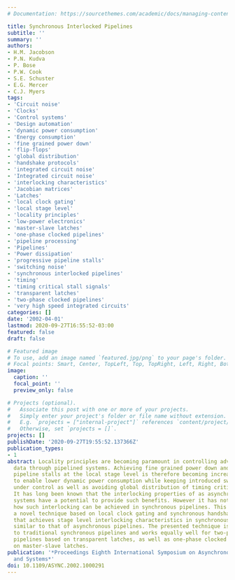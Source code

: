 ```yaml
---
# Documentation: https://sourcethemes.com/academic/docs/managing-content/

title: Synchronous Interlocked Pipelines
subtitle: ''
summary: ''
authors:
- H.M. Jacobson
- P.N. Kudva
- P. Bose
- P.W. Cook
- S.E. Schuster
- E.G. Mercer
- C.J. Myers
tags:
- 'Circuit noise'
- 'Clocks'
- 'Control systems'
- 'Design automation'
- 'dynamic power consumption'
- 'Energy consumption'
- 'fine grained power down'
- 'flip-flops'
- 'global distribution'
- 'handshake protocols'
- 'integrated circuit noise'
- 'Integrated circuit noise'
- 'interlocking characteristics'
- 'Jacobian matrices'
- 'Latches'
- 'local clock gating'
- 'local stage level'
- 'locality principles'
- 'low-power electronics'
- 'master-slave latches'
- 'one-phase clocked pipelines'
- 'pipeline processing'
- 'Pipelines'
- 'Power dissipation'
- 'progressive pipeline stalls'
- 'switching noise'
- 'synchronous interlocked pipelines'
- 'timing'
- 'timing critical stall signals'
- 'transparent latches'
- 'two-phase clocked pipelines'
- 'very high speed integrated circuits'
categories: []
date: '2002-04-01'
lastmod: 2020-09-27T16:55:52-03:00
featured: false
draft: false

# Featured image
# To use, add an image named `featured.jpg/png` to your page's folder.
# Focal points: Smart, Center, TopLeft, Top, TopRight, Left, Right, BottomLeft, Bottom, BottomRight.
image:
  caption: ''
  focal_point: ''
  preview_only: false

# Projects (optional).
#   Associate this post with one or more of your projects.
#   Simply enter your project's folder or file name without extension.
#   E.g. `projects = ["internal-project"]` references `content/project/deep-learning/index.md`.
#   Otherwise, set `projects = []`.
projects: []
publishDate: '2020-09-27T19:55:52.137366Z'
publication_types:
- 1
abstract: Locality principles are becoming paramount in controlling advancement of
  data through pipelined systems. Achieving fine grained power down and progressive
  pipeline stalls at the local stage level is therefore becoming increasingly, important
  to enable lower dynamic power consumption while keeping introduced switching noise
  under control as well as avoiding global distribution of timing critical stall signals.
  It has long been known that the interlocking properties of as asynchronous pipelined
  systems have a potential to provide such benefits. However it has not been understood
  how such interlocking can be achieved in synchronous pipelines. This paper presents
  a novel technique based on local clock gating and synchronous handshake protocols
  that achieves stage level interlocking characteristics in synchronous pipelines
  similar to that of asynchronous pipelines. The presented technique is directly applicable
  to traditional synchronous pipelines and works equally well for two-phase clocked
  pipelines based on transparent latches, as well as one-phase clocked pipelines based
  on master-slave latches.
publication: '*Proceedings Eighth International Symposium on Asynchronous Circuits
  and Systems*'
doi: 10.1109/ASYNC.2002.1000291
---
```

